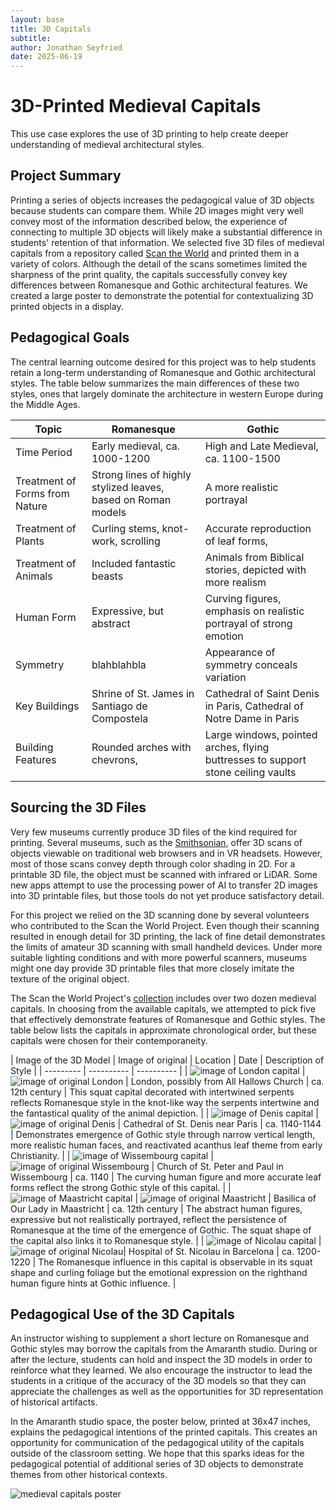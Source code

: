 ```yaml
---
layout: base
title: 3D Capitals
subtitle: 
author: Jonathan Seyfried
date: 2025-06-19
---
```


# 3D-Printed Medieval Capitals

This use case explores the use of 3D printing to help create deeper understanding of medieval architectural styles.

## Project Summary

Printing a series of objects increases the pedagogical value of 3D objects because students can compare them. While 2D images might very well convey most of the information described below, the experience of connecting to multiple 3D objects will likely make a substantial difference in students' retention of that information. We selected five 3D files of medieval capitals from a repository called [Scan the World](https://www.myminifactory.com/scantheworld/about) and printed them in a variety of colors. Although the detail of the scans sometimes limited the sharpness of the print quality, the capitals successfully convey key differences between Romanesque and Gothic architectural features. We created a large poster to demonstrate the potential for contextualizing 3D printed objects in a display.

## Pedagogical Goals

The central learning outcome desired for this project was to help students retain a long-term understanding of Romanesque and Gothic architectural styles. The table below summarizes the main differences of these two styles, ones that largely dominate the architecture in western Europe during the Middle Ages.

| Topic | Romanesque | Gothic |
| --------- | ---------- | ---------- |
| Time Period | Early medieval, ca. 1000-1200 | High and Late Medieval, ca. 1100-1500 |
| Treatment of Forms from Nature | Strong lines of highly stylized leaves, based on Roman models | A more realistic portrayal |
| Treatment of Plants | Curling stems, knot-work, scrolling | Accurate reproduction of leaf forms, |
| Treatment of Animals | Included fantastic beasts | Animals from Biblical stories, depicted with more realism |
| Human Form | Expressive, but abstract | Curving figures, emphasis on realistic portrayal of strong emotion |
| Symmetry | blahblahbla | Appearance of symmetry conceals variation |
| Key Buildings | Shrine of St. James in Santiago de Compostela | Cathedral of Saint Denis in Paris, Cathedral of Notre Dame in Paris |
| Building Features | Rounded arches with chevrons, | Large windows, pointed arches, flying buttresses to support stone ceiling vaults |

## Sourcing the 3D Files

Very few museums currently produce 3D files of the kind required for printing. Several museums, such as the [Smithsonian](https://3d.si.edu/), offer 3D scans of objects viewable on traditional web browsers and in VR headsets. However, most of those scans convey depth through color shading in 2D. For a printable 3D file, the object must be scanned with infrared or LiDAR. Some new apps attempt to use the processing power of AI to transfer 2D images into 3D printable files, but those tools do not yet produce satisfactory detail. 

For this project we relied on the 3D scanning done by several volunteers who contributed to the Scan the World Project. Even though their scanning resulted in enough detail for 3D printing, the lack of fine detail demonstrates the limits of amateur 3D scanning with small handheld devices. Under more suitable lighting conditions and with more powerful scanners, museums might one day provide 3D printable files that more closely imitate the texture of the original object. 

The Scan the World Project's [collection](https://www.myminifactory.com/users/Scan%20The%20World) includes over two dozen medieval capitals. In choosing from the available capitals, we attempted to pick five that effectively demonstrate features of Romanesque and Gothic styles. The table below lists the capitals in approximate chronological order, but these capitals were chosen for their  contemporaneity.

| Image of the 3D Model | Image of original | Location | Date | Description of Style |
| --------- | ---------- | ---------- |
| ![image of London capital](images/london-cap-model.jpg) | ![image of original London](images/london-cap-orig.jpg) | London, possibly from All Hallows Church | ca. 12th century | This squat capital decorated with intertwined serpents reflects Romanesque style in the knot-like way the serpents intertwine and the fantastical quality of the animal depiction. |
| ![image of Denis capital](images/denis-cap-model.jpg) | ![image of original Denis](images/denis-cap-orig.jpg) | Cathedral of St. Denis near Paris | ca. 1140-1144 | Demonstrates emergence of Gothic style through narrow vertical length, more realistic human faces, and reactivated acanthus leaf theme from early Christianity. |
| ![image of Wissembourg capital](images/wissenbourg-cap-model.jpg) | ![image of original Wissembourg](images/wissembourg-cap-orig.jpg) | Church of St. Peter and Paul in Wissembourg | ca. 1140 | The curving human figure and more accurate leaf forms reflect the strong Gothic style of this capital. |
| ![image of Maastricht capital](images/maastricht-cap-model.jpg) | ![image of original Maastricht](images/maastricht-cap-orig.jpg) | Basilica of Our Lady in Maastricht | ca. 12th century | The abstract human figures, expressive but not realistically portrayed, reflect the persistence of Romanesque at the time of the emergence of Gothic. The squat shape of the capital also links it to Romanesque style. |
| ![image of Nicolau capital](images/nicolau-cap-model.jpg) | ![image of original Nicolau](images/nicolau-cap-orig.jpg)| Hospital of St. Nicolau in Barcelona | ca. 1200-1220 | The Romanesque influence in this capital is observable in its squat shape and curling foliage but the emotional expression on the righthand human figure hints at Gothic influence. |

## Pedagogical Use of the 3D Capitals

An instructor wishing to supplement a short lecture on Romanesque and Gothic styles may borrow the capitals from the Amaranth studio. During or after the lecture, students can hold and inspect the 3D models in order to reinforce what they learned. We also encourage the instructor to lead the students in a critique of the accuracy of the 3D models so that they can appreciate the challenges as well as the opportunities for 3D representation of historical artifacts.

In the Amaranth studio space, the poster below, printed at 36x47 inches, explains the pedagogical intentions of the printed capitals. This creates an opportunity for communication of the pedagogical utility of the capitals outside of the classroom setting. We hope that this sparks ideas for the pedagogical potential of additional series of 3D objects to demonstrate themes from other historical contexts.

![medieval capitals poster](images/capitals-poster.jpg)

